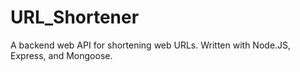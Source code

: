 # URL_Shortener
A backend web API for shortening web URLs. Written with Node.JS, Express, and Mongoose.
